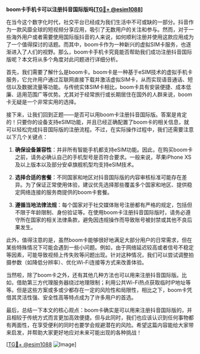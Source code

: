 **boom卡手机卡可以注册抖音国际版吗[[TG💪+ @esim1088](https://t.me/s/esim1088)]**

在当今这个数字化时代，社交平台已经成为我们生活中不可或缺的一部分。抖音作为一款风靡全球的短视频分享应用，吸引了无数用户的关注和参与。然而，对于一些海外用户或者需要使用国际版抖音的人来说，如何顺利注册并使用这款应用成为了一个值得探讨的话题。而其中，boom卡作为一种新兴的虚拟SIM卡服务，也逐渐进入了人们的视野。那么，boom卡手机卡究竟能否帮助我们成功注册抖音国际版呢？本文将从多个角度对此问题进行详细分析。

首先，我们需要了解什么是boom卡。boom卡是一种基于eSIM技术的虚拟手机卡服务，它允许用户通过互联网直接下载并激活虚拟SIM卡，从而实现语音通话、短信以及数据流量等功能。与传统实体SIM卡相比，boom卡具有安装便捷、成本低廉、适用范围广等优势。尤其对于经常旅行或长期居住在国外的人群来说，boom卡无疑是一个非常实用的选择。

接下来，让我们回到正题——是否可以用boom卡注册抖音国际版。答案是肯定的！只要你的设备支持eSIM功能，并且已经正确配置了boom卡的相关信息，就可以轻松完成抖音国际版的注册流程。不过，在实际操作过程中，我们还需要注意以下几个关键点：

1. **确保设备兼容性**：并非所有智能手机都支持eSIM功能。因此，在购买boom卡之前，请务必确认自己的手机型号是否符合要求。一般来说，苹果iPhone XS及以上版本以及部分安卓旗舰机型均支持eSIM技术。

2. **选择合适的套餐**：不同国家和地区对抖音国际版的内容审核标准可能存在差异。为了保证正常使用体验，建议优先选择那些覆盖多个国家和地区、提供稳定网络连接的服务商提供的boom卡套餐。

3. **遵循当地法律法规**：每个国家对于社交媒体账号注册都有严格的规定，包括但不限于年龄限制、身份验证等。在使用boom卡注册抖音国际版时，请务必遵守所在国家的相关法律条款，避免因违规操作而导致账号被封禁或其他不良后果发生。

此外，值得注意的是，虽然boom卡能够很好地满足大部分用户的日常需求，但在某些特殊情况下可能会遇到一些小问题。例如，由于网络延迟较高或者信号不稳定等因素，可能导致视频上传失败等问题出现。针对这种情况，我们可以尝试调整拍摄参数（如降低分辨率）、优化Wi-Fi连接等方式来改善体验。

当然啦，除了boom卡之外，还有其他几种方法也可以用来注册抖音国际版。比如，借助第三方代理服务器绕过地理限制；利用公共Wi-Fi热点获取临时IP地址等等。但是这些方案或多或少都存在一定的风险性和局限性，相比之下，boom卡凭借其灵活性强、安全性高等特点成为了许多用户的首选。

最后，总结一下本文的核心观点：boom卡确实是可以用来注册抖音国际版的，并且相较于传统方式而言更加高效便捷。但与此同时，我们也应该认识到任何事物都有两面性，在享受便利的同时也要学会规避潜在的风险。希望这篇内容能给大家带来启发，并帮助大家更好地应对未来可能出现的各种挑战！

[[TG💪+ @esim1088](https://t.me/s/esim1088) ![Image](https://i.postimg.cc/4NQfJmqS/Snipaste-2025-05-13-00-14-12.png)]